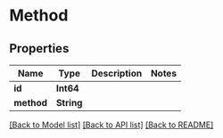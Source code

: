 # Method

## Properties
Name | Type | Description | Notes
------------ | ------------- | ------------- | -------------
**id** | **Int64** |  | 
**method** | **String** |  | 

[[Back to Model list]](../README.md#documentation-for-models) [[Back to API list]](../README.md#documentation-for-api-endpoints) [[Back to README]](../README.md)


